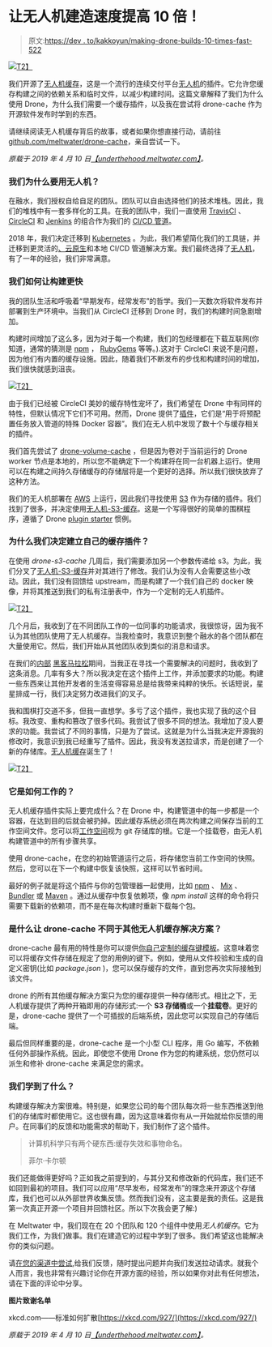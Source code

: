 # 让无人机建造速度提高 10 倍！

> 原文:[https://dev . to/kakkoyun/making-drone-builds-10-times-fast-522](https://dev.to/kakkoyun/making-drone-builds-10-times-faster-522)

[![](../Images/956d80e111d8b58ec81061bd777b051f.png)T2】](https://cdn-images-1.medium.com/max/1024/0*JPsfTwHZA3Myvr8u.png)

我们开源了[无人机缓存](https://github.com/meltwater/drone-cache)，这是一个流行的连续交付平台[无人机](https://drone.io/)的插件。它允许您缓存构建之间的依赖关系和临时文件，以减少构建时间。这篇文章解释了我们为什么使用 Drone，为什么我们需要一个缓存插件，以及我在尝试将 drone-cache 作为开源软件发布时学到的东西。

请继续阅读无人机缓存背后的故事，或者如果你想直接行动，请前往[github.com/meltwater/drone-cache](https://github.com/meltwater/drone-cache)，亲自尝试一下。

*原载于 2019 年 4 月 10 日*[*【underthehood.meltwater.com】*](https://underthehood.meltwater.com/blog/2019/04/10/making-drone-builds-10-times-faster/)*。*

### [](#why-are-we-using-drone)我们为什么要用无人机？

在融水，我们授权自给自足的团队。团队可以自由选择他们的技术堆栈。因此，我们的堆栈中有一套多样化的工具。在我的团队中，我们一直使用 [TravisCI](https://travis-ci.com/) 、 [CircleCI](https://circleci.com/) 和 [Jenkins](https://jenkins.io/) 的组合作为我们的 [CI/CD 管道](https://en.wikipedia.org/wiki/CI/CD)。

2018 年，我们决定迁移到 [Kubernetes](https://kubernetes.io/) 。为此，我们希望简化我们的工具链，并迁移到更灵活的[、云原生](https://github.com/cncf/toc/blob/master/DEFINITION.md)和本地 CI/CD 管道解决方案。我们最终选择了[无人机](https://drone.io/)，有了一年的经验，我们非常满意。

### 我们如何让构建更快

我的团队生活和呼吸着“早期发布，经常发布”的哲学。我们一天数次将软件发布并部署到生产环境中。当我们从 CircleCI 迁移到 Drone 时，我们的构建时间急剧增加。

构建时间增加了这么多，因为对于每一个构建，我们的包经理都在下载互联网(你知道，通常的猜测是 [npm](https://www.npmjs.com/) ， [RubyGems](https://rubygems.org/) 等等。).这对于 CircleCI 来说不是问题，因为他们有内置的缓存设施。因此，随着我们不断发布的步伐和构建时间的增加，我们很快就感到沮丧。

[![](../Images/7ec91cbafa9ef4fb71285b0cef56f163.png)T2】](https://cdn-images-1.medium.com/max/602/0*_QqIcEGedm8baP5O.png)

由于我们已经被 CircleCI 美妙的缓存特性宠坏了，我们希望在 Drone 中有同样的特性，但默认情况下它们不可用。然而，Drone 提供了[插件](http://plugins.drone.io/)，它们是“用于将预配置任务放入管道的特殊 Docker 容器”。我们在无人机中发现了数十个与缓存相关的插件。

我们首先尝试了 [drone-volume-cache](https://github.com/Drillster/drone-volume-cache) ，但是因为卷对于当前运行的 Drone worker 节点是本地的，所以您不能确定下一个构建将在同一台机器上运行。使用可以在构建之间持久存储缓存的存储层将是一个更好的选择。所以我们很快放弃了这种方法。

我们的无人机部署在 [AWS](https://aws.amazon.com/) 上运行，因此我们寻找使用 [S3](https://aws.amazon.com/s3/) 作为存储的插件。我们找到了很多，并决定使用[无人机-S3-缓存](https://github.com/bsm/drone-s3-cache)。这是一个写得很好的简单的围棋程序，遵循了 Drone [plugin starter](https://github.com/drone/drone-plugin-starter) 惯例。

### 为什么我们决定建立自己的缓存插件？

在使用 *drone-s3-cache* 几周后，我们需要添加另一个参数传递给 s3。为此，我们分叉了[无人机-S3-缓存](https://github.com/bsm/drone-s3-cache)并对其进行了修改。我们认为没有人会需要这些小改动。因此，我们没有回馈给 upstream，而是构建了一个我们自己的 docker 映像，并将其推送到我们的私有注册表中，作为一个定制的无人机插件。

[![](../Images/ec14e19ec77583dbdc2b526d12d6235b.png)T2】](https://cdn-images-1.medium.com/max/848/0*XKoY3J-I-7TW2H0A.png)

几个月后，我收到了在不同团队工作的一位同事的功能请求，我很惊讶，因为我不认为其他团队使用了无人机缓存。当我检查时，我意识到整个融水的各个团队都在大量使用它。然后，我们开始从其他团队收到类似的消息和请求。

在我们的[内部](https://underthehood.meltwater.com/blog/2014/08/18/meltwhatever-innovation-day-at-meltwater/) [黑客马拉松](https://en.wikipedia.org/wiki/Hackathon)期间，当我正在寻找一个需要解决的问题时，我收到了这条消息。几率有多大？所以我决定在这个插件上工作，并添加要求的功能。构建一些东西来让其他开发者的生活变得容易总是给我带来纯粹的快乐。长话短说，星星排成一行，我们决定努力改进我们的叉子。

我和围棋打交道不多，但我一直想学。多亏了这个插件，我也实现了我的这个目标。我改变、重构和篡改了很多代码。我尝试了很多不同的想法。我增加了没人要求的功能。我尝试了不同的事情，只是为了尝试。这就是为什么当我决定开源我的修改时，我意识到我已经重写了插件。因此，我没有发送拉请求，而是创建了一个新的存储库。[无人机缓存](https://github.com/meltwater/drone-cache)诞生了！

[![](../Images/4ffef28d7a718c63d976d919b9b4d203.png)T2】](https://cdn-images-1.medium.com/max/500/0*xUGudjwoWSu91uNz.png)

### [](#how-does-it-work)它是如何工作的？

无人机缓存插件实际上要完成什么？在 Drone 中，构建管道中的每一步都是一个容器，在达到目的后就会被扔掉。因此缓存系统必须在两次构建之间保存当前的工作空间文件。您可以将[工作空间](https://docs.drone.io/user-guide/pipeline/steps)视为 git 存储库的根。它是一个挂载卷，由无人机构建管道中的所有步骤共享。

使用 drone-cache，在您的初始管道运行之后，将存储您当前工作空间的快照。然后，您可以在下一个构建中恢复该快照，这样可以节省时间。

最好的例子就是将这个插件与你的包管理器一起使用，比如 [npm](https://www.npmjs.com/) 、 [Mix](https://elixir-lang.org/getting-started/mix-otp/introduction-to-mix.html) 、 [Bundler](https://bundler.io/) 或 [Maven](https://maven.apache.org/) 。通过从缓存中恢复依赖项，像 *npm install* 这样的命令将只需要下载新的依赖项，而不是在每次构建时重新下载每个包。

### [](#what-makes-dronecache-different-from-other-drone-caching-solutions)是什么让 drone-cache 不同于其他无人机缓存解决方案？

drone-cache 最有用的特性是你可以提供[你自己定制的缓存键模板](https://github.com/meltwater/drone-cache/blob/master/docs/cache_key_templates.md)。这意味着您可以将缓存文件存储在规定了您的用例的键下。例如，使用从文件校验和生成的自定义密钥(比如 *package.json* )，您可以保存缓存的文件，直到您再次实际接触到该文件。

drone 的所有其他缓存解决方案只为您的缓存提供一种存储形式。相比之下，无人机缓存提供了两种开箱即用的存储形式:一个 **S3 存储桶**或一个**挂载卷**。更好的是，drone-cache 提供了一个可插拔的后端系统，因此您可以实现自己的存储后端。

最后但同样重要的是，drone-cache 是一个小型 CLI 程序，用 Go 编写，不依赖任何外部操作系统。因此，即使您不使用 Drone 作为您的构建系统，您仍然可以派生和修补 drone-cache 来满足您的需求。

### [](#what-we-have-learned)我们学到了什么？

构建缓存解决方案很难。特别是，如果您公司的每个团队每次将一些东西推送到他们的存储库时都使用它。这也很有趣，因为这意味着你有从一开始就给你反馈的用户。在同事们的反馈和功能需求的帮助下，我们制作了这个插件。

> 计算机科学只有两个硬东西:缓存失效和事物命名。
> 
> 菲尔·卡尔顿

我们还能做得更好吗？正如我之前提到的，与其分叉和修改新的代码库，我们还不如回到最初的项目。我们可以应用“尽早发布，经常发布”的理念来开源这个存储库，我们也可以从外部世界收集反馈。然而我们没有，这主要是我的责任。这是我第一次真正开源一个项目并回馈社区。所以下次我会更了解:)

在 Meltwater 中，我们现在在 20 个团队和 120 个组件中使用*无人机缓存*。它为我们工作，为我们做事。我们在建造它的过程中学到了很多。我们希望这也能解决你的类似问题。

请[在您的渠道中尝试](https://github.com/meltwater/drone-cache),给我们反馈，随时提出问题并向我们发送拉动请求。就我个人而言，我也非常有兴趣讨论你在开源方面的经验，所以如果你对此有任何想法，请在下面的评论中分享。

**图片致谢名单**

xkcd.com——标准如何扩散[https://xkcd.com/927/](https://xkcd.com/927/)

*原载于 2019 年 4 月 10 日*[*【underthehood.meltwater.com】*](https://underthehood.meltwater.com/blog/2019/04/10/making-drone-builds-10-times-faster/)*。*